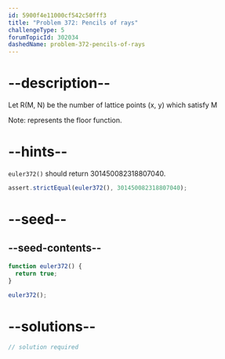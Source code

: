 ```yaml
---
id: 5900f4e11000cf542c50fff3
title: "Problem 372: Pencils of rays"
challengeType: 5
forumTopicId: 302034
dashedName: problem-372-pencils-of-rays
---
```


# --description--

Let R(M, N) be the number of lattice points (x, y) which satisfy M

Note: represents the floor function.

# --hints--

`euler372()` should return 301450082318807040.

```js
assert.strictEqual(euler372(), 301450082318807040);
```

# --seed--

## --seed-contents--

```js
function euler372() {
  return true;
}

euler372();
```

# --solutions--

```js
// solution required
```
